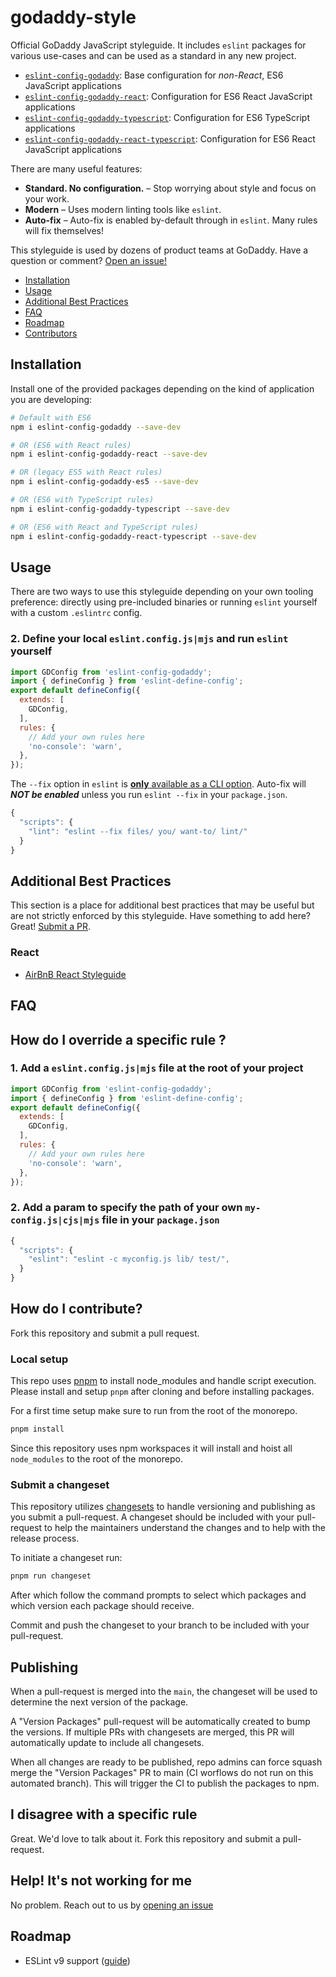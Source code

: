 # godaddy-style

Official GoDaddy JavaScript styleguide. It includes `eslint` packages for various use-cases and can be used as a standard in any new project.

- [`eslint-config-godaddy`]: Base configuration for _non-React_, ES6 JavaScript applications
- [`eslint-config-godaddy-react`]: Configuration for ES6 React JavaScript applications
- [`eslint-config-godaddy-typescript`]: Configuration for ES6 TypeScript applications
- [`eslint-config-godaddy-react-typescript`]: Configuration for ES6 React JavaScript applications

There are many useful features:

- **Standard. No configuration.** – Stop worrying about style and focus on your work.
- **Modern** – Uses modern linting tools like `eslint`.
- **Auto-fix** – Auto-fix is enabled by-default through in `eslint`. Many rules will fix themselves!

This styleguide is used by dozens of product teams at GoDaddy. Have a question or comment? [Open an issue!](https://github.com/godaddy/javascript/issues/new)

- [Installation](#installation)
- [Usage](#usage)
- [Additional Best Practices](#additional-best-practices)
- [FAQ](#faq)
- [Roadmap](#roadmap)
- [Contributors](https://github.com/godaddy/javascript/graphs/contributors)

## Installation

Install one of the provided packages depending on the kind of application you are developing:

``` sh
# Default with ES6
npm i eslint-config-godaddy --save-dev

# OR (ES6 with React rules)
npm i eslint-config-godaddy-react --save-dev

# OR (legacy ES5 with React rules)
npm i eslint-config-godaddy-es5 --save-dev

# OR (ES6 with TypeScript rules)
npm i eslint-config-godaddy-typescript --save-dev

# OR (ES6 with React and TypeScript rules)
npm i eslint-config-godaddy-react-typescript --save-dev
```

## Usage

There are two ways to use this styleguide depending on your own tooling preference: directly using pre-included binaries or running `eslint` yourself with a custom `.eslintrc` config.

### 2. Define your local `eslint.config.js|mjs` and run `eslint` yourself

``` js
import GDConfig from 'eslint-config-godaddy';
import { defineConfig } from 'eslint-define-config';
export default defineConfig({
  extends: [
    GDConfig,
  ],
  rules: {
    // Add your own rules here
    'no-console': 'warn',
  },
});
```

The `--fix` option in `eslint` is [**only** available as a CLI option](https://github.com/eslint/eslint/issues/8041). Auto-fix will **_NOT be enabled_** unless you run `eslint --fix` in your `package.json`.

``` js
{
  "scripts": {
    "lint": "eslint --fix files/ you/ want-to/ lint/"
  }
}
```

## Additional Best Practices

This section is a place for additional best practices that may be useful but are not strictly enforced by this styleguide. Have something to add here? Great! [Submit a PR](#how-do-i-contribute).

### React

- [AirBnB React Styleguide](https://github.com/airbnb/javascript/tree/master/react)

## FAQ

## How do I override a specific rule ?

### 1. Add a `eslint.config.js|mjs` file at the root of your project

``` js
import GDConfig from 'eslint-config-godaddy';
import { defineConfig } from 'eslint-define-config';
export default defineConfig({
  extends: [
    GDConfig,
  ],
  rules: {
    // Add your own rules here
    'no-console': 'warn',
  },
});
```

### 2. Add a param to specify the path of your own `my-config.js|cjs|mjs` file in your `package.json`

``` js
{
  "scripts": {
    "eslint": "eslint -c myconfig.js lib/ test/",
  }
}
```

## How do I contribute?

Fork this repository and submit a pull request.

### Local setup

This repo uses [pnpm] to install node_modules and handle script execution. Please install and setup `pnpm` after cloning and before installing packages.

For a first time setup make sure to run from the root of the monorepo.

```bash
pnpm install
```

Since this repository uses npm workspaces it will install and hoist all `node_modules` to the root of the monorepo.

### Submit a changeset

This repository utilizes [changesets] to handle versioning and publishing as you submit a pull-request.
A changeset should be included with your pull-request to help the maintainers
understand the changes and to help with the release process.

To initiate a changeset run:

```bash
pnpm run changeset
```

After which follow the command prompts to select which packages and which version each package should receive.

Commit and push the changeset to your branch to be included with your pull-request.

## Publishing

When a pull-request is merged into the `main`, the changeset will be used
to determine the next version of the package.

A "Version Packages" pull-request will be automatically created to bump the
versions.
If multiple PRs with changesets are merged, this PR will automatically update to
include all changesets.

When all changes are ready to be published, repo admins can force squash merge
the "Version Packages" PR to main (CI worflows do not run on this automated branch).
This will trigger the CI to publish the packages to npm.

## I disagree with a specific rule

Great. We'd love to talk about it. Fork this repository and submit a pull-request.

## Help! It's not working for me

No problem. Reach out to us by [opening an issue]

## Roadmap

- ESLint v9 support ([guide](https://eslint.org/docs/latest/use/migrate-to-9.0.0))

[opening an issue]: https://github.com/godaddy/javascript/issues
[`eslint-config-godaddy`]: /packages/eslint-config-godaddy
[`eslint-config-godaddy-react`]: /packages/eslint-config-godaddy-react
[`eslint-config-godaddy-typescript`]: /packages/eslint-config-godaddy-typescript
[`eslint-config-godaddy-react-typescript`]: /packages/eslint-config-godaddy-react-typescript
[changesets]: https://github.com/changesets/changesets
[pnpm]: https://pnpm.io/
